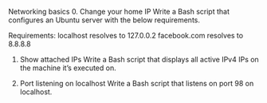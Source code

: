 Networking basics
0. Change your home IP
Write a Bash script that configures an Ubuntu server with the below requirements.

Requirements:
localhost resolves to 127.0.0.2
facebook.com resolves to 8.8.8.8

1. Show attached IPs
Write a Bash script that displays all active IPv4 IPs on the machine it’s executed on.

2. Port listening on localhost
Write a Bash script that listens on port 98 on localhost.
